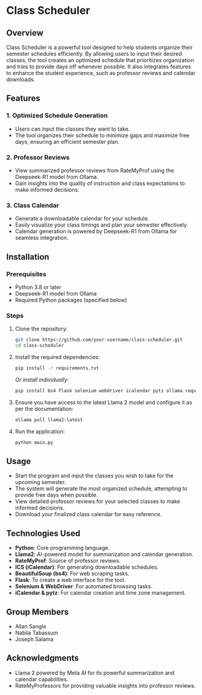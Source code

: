 # Class Scheduler

## Overview

Class Scheduler is a powerful tool designed to help students organize their semester schedules efficiently. By allowing users to input their desired classes, the tool creates an optimized schedule that prioritizes organization and tries to provide days off whenever possible. It also integrates features to enhance the student experience, such as professor reviews and calendar downloads.

## Features

### 1. Optimized Schedule Generation
- Users can input the classes they want to take.
- The tool organizes their schedule to minimize gaps and maximize free days, ensuring an efficient semester plan.

### 2. Professor Reviews
- View summarized professor reviews from RateMyProf using the Deepseek-R1 model from Ollama.
- Gain insights into the quality of instruction and class expectations to make informed decisions.

### 3. Class Calendar
- Generate a downloadable calendar for your schedule.
- Easily visualize your class timings and plan your semester effectively.
- Calendar generation is powered by Deepseek-R1 from Ollama for seamless integration.

## Installation

### Prerequisites
- Python 3.8 or later
- Deepseek-R1 model from Ollama
- Required Python packages (specified below)

### Steps

1. Clone the repository:
   ```sh
   git clone https://github.com/your-username/class-scheduler.git
   cd class-scheduler
   ```

2. Install the required dependencies:
   ```sh
   pip install -r requirements.txt
   ```
   *Or install individually:*
   ```sh
   pip install bs4 flask selenium webdriver icalendar pytz ollama requests flask_cors icalendar
   ```

3. Ensure you have access to the latest Llama 2 model and configure it as per the documentation:
   ```sh
   ollama pull llama2:latest
   ```

4. Run the application:
   ```sh
   python main.py
   ```

## Usage

- Start the program and input the classes you wish to take for the upcoming semester.
- The system will generate the most organized schedule, attempting to provide free days when possible.
- View detailed professor reviews for your selected classes to make informed decisions.
- Download your finalized class calendar for easy reference.

## Technologies Used

- **Python**: Core programming language.
- **Llama2**: AI-powered model for summarization and calendar generation.
- **RateMyProf**: Source of professor reviews.
- **ICS (iCalendar)**: For generating downloadable schedules.
- **BeautifulSoup (bs4)**: For web scraping tasks.
- **Flask**: To create a web interface for the tool.
- **Selenium & WebDriver**: For automated browsing tasks.
- **iCalendar & pytz**: For calendar creation and time zone management.

## Group Members

- Allan Sangle
- Nabila Tabassum
- Joseph Salama

## Acknowledgments

- Llama 2 powered by Meta AI for its powerful summarization and calendar capabilities.
- RateMyProfessors for providing valuable insights into professor reviews.
